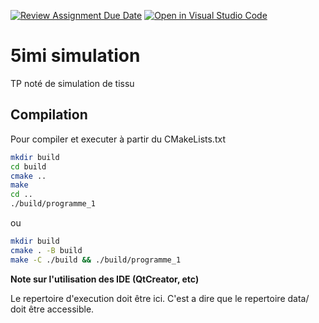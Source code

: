 [![Review Assignment Due Date](https://classroom.github.com/assets/deadline-readme-button-24ddc0f5d75046c5622901739e7c5dd533143b0c8e959d652212380cedb1ea36.svg)](https://classroom.github.com/a/3jxxEx1R)
[![Open in Visual Studio Code](https://classroom.github.com/assets/open-in-vscode-718a45dd9cf7e7f842a935f5ebbe5719a5e09af4491e668f4dbf3b35d5cca122.svg)](https://classroom.github.com/online_ide?assignment_repo_id=12463771&assignment_repo_type=AssignmentRepo)
# 5imi simulation
TP noté de simulation de tissu

## Compilation

Pour compiler et executer à partir du CMakeLists.txt

```sh
mkdir build
cd build
cmake ..
make
cd ..
./build/programme_1
```

ou 

```sh
mkdir build
cmake . -B build
make -C ./build && ./build/programme_1
```

**Note sur l'utilisation des IDE (QtCreator, etc)**

Le repertoire d'execution doit être ici.
C'est a dire que le repertoire data/ doit être accessible.
